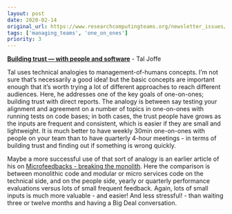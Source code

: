 ```yaml
---
layout: post
date: 2020-02-14
original_url: https://www.researchcomputingteams.org/newsletter_issues/0006
tags: ['managing_teams', 'one_on_ones']
priority: 3
---
```


<!-- markdownlint-disable MD033 -->
<!-- markdownlint-disable MD041 -->
<!-- markdownlint-disable MD049 -->

**[Building trust — with people and software](https://medium.com/nmc-techblog/building-trust-with-people-and-software-f3d031b179b7)** - Tal Joffe<br/>

Tal uses technical analogies to management-of-humans concepts.  I’m not sure that’s necessarily a good idea! but the basic concepts are important enough that it’s worth trying a lot of different approaches to reach different audiences.  Here, he addresses one of the key goals of one-on-ones; building trust with direct reports.  The analogy is between say testing your alignment and agreement on a number of topics in one-on-ones with running tests on code bases; in both cases, the trust people have grows as the inputs are frequent and consistent, which is easier if they are small and lightweight.   It is much better to have weekly 30min one-on-ones with people on your team than to have quarterly 4-hour meetings - in terms of building trust and finding out if something is wrong quickly.

Maybe a more successful use of that sort of analogy is an earlier article of his on  [Microfeedbacks - breaking the monolith](https://medium.com/nmc-techblog/micro-feedbacks-92a8ade8ba39).  Here the comparison is between monolithic code and modular or micro services code on the technical side, and on the people side, yearly or quarterly performance evaluations versus lots of small frequent feedback.  Again, lots of small inputs is much more valuable - and easier! And less stressful! - than waiting three or twelve months and having a Big Deal conversation.
